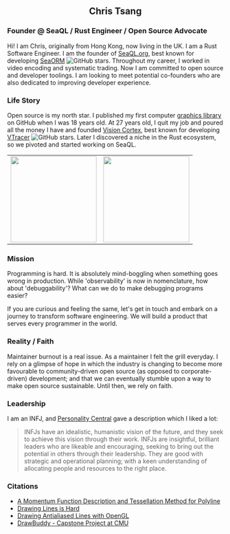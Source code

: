 <h2 align="center">Chris Tsang</h2>

### Founder @ SeaQL / Rust Engineer / Open Source Advocate

Hi! I am Chris, originally from Hong Kong, now living in the UK. I am a Rust Software Engineer. I am the founder of [SeaQL.org](//www.sea-ql.org), best known for developing [SeaORM](https://github.com/SeaQL/sea-orm) ![GitHub stars](https://img.shields.io/github/stars/SeaQL/sea-orm.svg?style=social). Throughout my career, I worked in video encoding and systematic trading. Now I am committed to open source and developer toolings. I am looking to meet potential co-founders who are also dedicated to improving developer experience.

### Life Story

Open source is my north star. I published my first computer [graphics library](https://github.com/tyt2y3/vaserenderer) on GitHub when I was 18 years old. At 27 years old, I quit my job and poured all the money I have and founded [Vision Cortex](https://github.com/visioncortex), best known for developing [VTracer](https://github.com/visioncortex/vtracer) ![GitHub stars](https://img.shields.io/github/stars/visioncortex/vtracer.svg?style=social). Later I discovered a niche in the Rust ecosystem, so we pivoted and started working on SeaQL.

<table>
  <tbody>
    <tr>
      <td><a href="//www.sea-ql.org"><img src="https://www.sea-ql.org/SeaORM/img/SeaQL%20badge.png" width="200"/></a></td>
      <td><a href="//www.visioncortex.org"><img src="https://www.visioncortex.org/public/visioncortex-icon-dual.svg" width="200"/></a></td>
    </tr>
  </tbody>
</table>

### Mission

Programming is hard. It is absolutely mind-boggling when something goes wrong in production.
While 'observability' is now in nomenclature, how about 'debuggability'? What can we do to make debugging programs easier?

If you are curious and feeling the same, let's get in touch and embark on a journey to transform software engineering. We will build a product that serves every programmer in the world.

### Reality / Faith

Maintainer burnout is a real issue. As a maintainer I felt the grill everyday. I rely on a glimpse of hope in which the industry is changing to become more favourable to community-driven open source (as opposed to corporate-driven) development; and that we can eventually stumble upon a way to make open source sustainable. Until then, we rely on faith.

### Leadership

I am an INFJ, and [Personality Central](https://personality-central.com/personality_types/infj-leadership/) gave a description which I liked a lot:

> INFJs have an idealistic, humanistic vision of the future, and they seek to achieve this vision through their work.
> INFJs are insightful, brilliant leaders who are likeable and encouraging, seeking to bring out the potential in others through their leadership.
> They are good with strategic and operational planning; with a keen understanding of allocating people and resources to the right place.

### Citations

+ [A Momentum Function Description and Tessellation Method for Polyline](https://www.proquest.com/openview/1095f8d63f898fe8bd1177ff3071b68f)
+ [Drawing Lines is Hard](https://mattdesl.svbtle.com/drawing-lines-is-hard)
+ [Drawing Antialiased Lines with OpenGL](https://blog.mapbox.com/drawing-antialiased-lines-with-opengl-8766f34192dc)
+ [DrawBuddy - Capstone Project at CMU](http://course.ece.cmu.edu/~ece500/projects/s22-teamb2/wp-content/uploads/sites/183/2022/05/DrawBuddy_Poster.pdf)
